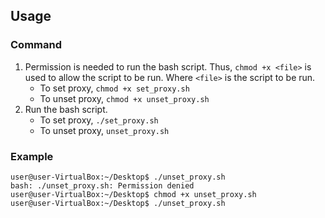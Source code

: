 ## Usage
### Command
1.  Permission is needed to run the bash script. Thus, `chmod +x <file>` is used to allow the script to be run. Where ```<file>``` is the script to be run.
    -    To set proxy, ```chmod +x set_proxy.sh```
    -    To unset proxy, ```chmod +x unset_proxy.sh```
2. Run the bash script.
   -    To set proxy, ```./set_proxy.sh```
   -    To unset proxy, ```unset_proxy.sh```

### Example
```
user@user-VirtualBox:~/Desktop$ ./unset_proxy.sh
bash: ./unset_proxy.sh: Permission denied
user@user-VirtualBox:~/Desktop$ chmod +x unset_proxy.sh
user@user-VirtualBox:~/Desktop$ ./unset_proxy.sh
```
